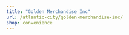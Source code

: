 ```yaml
---
title: "Golden Merchandise Inc"
url: /atlantic-city/golden-merchandise-inc/
shop: convenience
---
```

